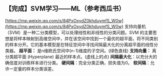 ## 【完成】SVM学习——ML（参考西瓜书）
[https://mp.weixin.qq.com/s/84PxOxydZ0khduymfS_W0w](https://mp.weixin.qq.com/s/84PxOxydZ0khduymfS_W0w)
支持向量机（SVM）是一种二分类模型，可以处理线性和非线性的分类问题。SVM 的主要思想是将样本映射到高维空间中，并在该空间中找到一个最优的超平面，将不同类别的样本分开。它的基本模型是在特征空间中寻找间隔最大化的分离超平面的线性分类器。
**超平面：** 是n维欧氏空间中(n-1)维度的子空间。(绿色直线)
**支持向量：** 离分类超平面 (Hyperplane) 最近的样本点。(虚线上的点)
**间隔最大化**：以充分大的确信度对训练样本进行分类。
**硬间隔**：完全分类正确，损失值为0。
**软间隔**：允许一定量的样本分类误差。
